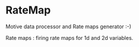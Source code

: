 # RateMap

Motive data processor and Rate maps generator :-) 

Rate maps : firing rate maps for 1d and 2d variables.